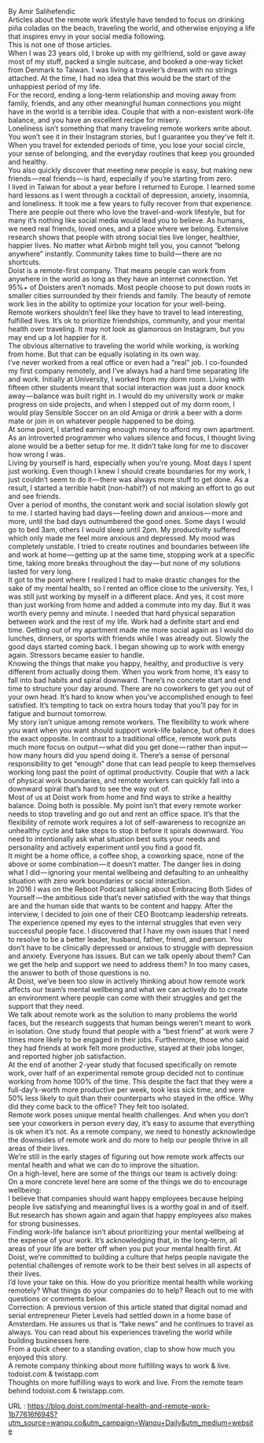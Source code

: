   By Amir Salihefendic  
    Articles about the remote work lifestyle have tended to focus on drinking piña coladas on the beach, traveling the world, and otherwise enjoying a life that inspires envy in your social media following.  
    This is not one of those articles.  
    When I was 23 years old, I broke up with my girlfriend, sold or gave away most of my stuff, packed a single suitcase, and booked a one-way ticket from Denmark to Taiwan. I was living a traveler’s dream with no strings attached. At the time, I had no idea that this would be the start of the unhappiest period of my life.  
    For the record, ending a long-term relationship and moving away from family, friends, and any other meaningful human connections you might have in the world is a terrible idea. Couple that with a non-existent work-life balance, and you have an excellent recipe for misery.  
    Loneliness isn’t something that many traveling remote workers write about. You won’t see it in their Instagram stories, but I guarantee you they’ve felt it. When you travel for extended periods of time, you lose your social circle, your sense of belonging, and the everyday routines that keep you grounded and healthy.  
    You also quickly discover that meeting new people is easy, but making new friends — real friends — is hard, especially if you’re starting from zero.  
    I lived in Taiwan for about a year before I returned to Europe. I learned some hard lessons as I went through a cocktail of depression, anxiety, insomnia, and loneliness. It took me a few years to fully recover from that experience.  
    There are people out there who love the travel-and-work lifestyle, but for many it’s nothing like social media would lead you to believe. As humans, we need real friends, loved ones, and a place where we belong. Extensive research shows that people with strong social ties live longer, healthier, happier lives. No matter what Airbnb might tell you, you cannot “belong anywhere” instantly. Community takes time to build — there are no shortcuts.  
    Doist is a remote-first company. That means people can work from anywhere in the world as long as they have an internet connection. Yet 95%+ of Doisters aren’t nomads. Most people choose to put down roots in smaller cities surrounded by their friends and family. The beauty of remote work lies in the ability to optimize your location for your well-being.  
    Remote workers shouldn’t feel like they have to travel to lead interesting, fulfilled lives. It’s ok to prioritize friendships, community, and your mental health over traveling. It may not look as glamorous on Instagram, but you may end up a lot happier for it.  
    The obvious alternative to traveling the world while working, is working from home. But that can be equally isolating in its own way.  
    I’ve never worked from a real office or even had a “real” job. I co-founded my first company remotely, and I’ve always had a hard time separating life and work. Initially at University, I worked from my dorm room. Living with fifteen other students meant that social interaction was just a door knock away — balance was built right in. I would do my university work or make progress on side projects, and when I stepped out of my dorm room, I would play Sensible Soccer on an old Amiga or drink a beer with a dorm mate or join in on whatever people happened to be doing.  
    At some point, I started earning enough money to afford my own apartment. As an introverted programmer who values silence and focus, I thought living alone would be a better setup for me. It didn’t take long for me to discover how wrong I was.  
    Living by yourself is hard, especially when you’re young. Most days I spent just working. Even though I knew I should create boundaries for my work, I just couldn’t seem to do it — there was always more stuff to get done. As a result, I started a terrible habit (non-habit?) of not making an effort to go out and see friends.  
    Over a period of months, the constant work and social isolation slowly got to me. I started having bad days — feeling down and anxious — more and more, until the bad days outnumbered the good ones. Some days I would go to bed 3am, others I would sleep until 2pm. My productivity suffered which only made me feel more anxious and depressed. My mood was completely unstable. I tried to create routines and boundaries between life and work at home — getting up at the same time, stopping work at a specific time, taking more breaks throughout the day — but none of my solutions lasted for very long.  
    It got to the point where I realized I had to make drastic changes for the sake of my mental health, so I rented an office close to the university. Yes, I was still just working by myself in a different place. And yes, it cost more than just working from home and added a commute into my day. But it was worth every penny and minute. I needed that hard physical separation between work and the rest of my life. Work had a definite start and end time. Getting out of my apartment made me more social again as I would do lunches, dinners, or sports with friends while I was already out. Slowly the good days started coming back. I began showing up to work with energy again. Stressors became easier to handle.  
    Knowing the things that make you happy, healthy, and productive is very different from actually doing them. When you work from home, it’s easy to fall into bad habits and spiral downward. There’s no concrete start and end time to structure your day around. There are no coworkers to get you out of your own head. It’s hard to know when you’ve accomplished enough to feel satisfied. It’s tempting to tack on extra hours today that you’ll pay for in fatigue and burnout tomorrow.  
    My story isn’t unique among remote workers. The flexibility to work where you want when you want should support work-life balance, but often it does the exact opposite. In contrast to a traditional office, remote work puts much more focus on output — what did you get done — rather than input — how many hours did you spend doing it. There’s a sense of personal responsibility to get “enough” done that can lead people to keep themselves working long past the point of optimal productivity. Couple that with a lack of physical work boundaries, and remote workers can quickly fall into a downward spiral that’s hard to see the way out of.  
    Most of us at Doist work from home and find ways to strike a healthy balance. Doing both is possible. My point isn’t that every remote worker needs to stop traveling and go out and rent an office space. It’s that the flexibility of remote work requires a lot of self-awareness to recognize an unhealthy cycle and take steps to stop it before it spirals downward. You need to intentionally ask what situation best suits your needs and personality and actively experiment until you find a good fit.  
    It might be a home office, a coffee shop, a coworking space, none of the above or some combination — it doesn’t matter. The danger lies in doing what I did — ignoring your mental wellbeing and defaulting to an unhealthy situation with zero work boundaries or social interaction.  
    In 2016 I was on the Reboot Podcast talking about Embracing Both Sides of Yourself — the ambitious side that’s never satisfied with the way that things are and the human side that wants to be content and happy. After the interview, I decided to join one of their CEO Bootcamp leadership retreats.  
    The experience opened my eyes to the internal struggles that even very successful people face. I discovered that I have my own issues that I need to resolve to be a better leader, husband, father, friend, and person. You don’t have to be clinically depressed or anxious to struggle with depression and anxiety. Everyone has issues. But can we talk openly about them? Can we get the help and support we need to address them? In too many cases, the answer to both of those questions is no.  
    At Doist, we’ve been too slow in actively thinking about how remote work affects our team’s mental wellbeing and what we can actively do to create an environment where people can come with their struggles and get the support that they need.  
    We talk about remote work as the solution to many problems the world faces, but the research suggests that human beings weren’t meant to work in isolation. One study found that people with a “best friend” at work were 7 times more likely to be engaged in their jobs. Furthermore, those who said they had friends at work felt more productive, stayed at their jobs longer, and reported higher job satisfaction.  
    At the end of another 2-year study that focused specifically on remote work, over half of an experimental remote group decided not to continue working from home 100% of the time. This despite the fact that they were a full-day’s-worth more productive per week, took less sick time, and were 50% less likely to quit than their counterparts who stayed in the office. Why did they come back to the office? They felt too isolated.  
    Remote work poses unique mental health challenges. And when you don’t see your coworkers in person every day, it’s easy to assume that everything is ok when it’s not. As a remote company, we need to honestly acknowledge the downsides of remote work and do more to help our people thrive in all areas of their lives.  
    We’re still in the early stages of figuring out how remote work affects our mental health and what we can do to improve the situation.  
    On a high-level, here are some of the things our team is actively doing:  
    On a more concrete level here are some of the things we do to encourage wellbeing:  
    I believe that companies should want happy employees because helping people live satisfying and meaningful lives is a worthy goal in and of itself. But research has shown again and again that happy employees also makes for strong businesses.  
    Finding work-life balance isn’t about prioritizing your mental wellbeing at the expense of your work. It’s acknowledging that, in the long-term, all areas of your life are better off when you put your mental health first. At Doist, we’re committed to building a culture that helps people navigate the potential challenges of remote work to be their best selves in all aspects of their lives.  
    I’d love your take on this. How do you prioritize mental health while working remotely? What things do your companies do to help? Reach out to me with questions or comments below.  
    Correction: A previous version of this article stated that digital nomad and serial entrepreneur Pieter Levels had settled down in a home base of Amsterdam. He assures us that is “fake news” and he continues to travel as always. You can read about his experiences traveling the world while building businesses here.  
    From a quick cheer to a standing ovation, clap to show how much you enjoyed this story.  
    A remote company thinking about more fulfilling ways to work & live. todoist.com & twistapp.com  
    Thoughts on more fulfilling ways to work and live. From the remote team behind todoist.com & twistapp.com.  
    
  URL : https://blog.doist.com/mental-health-and-remote-work-1b77616f6945?utm_source=wanqu.co&utm_campaign=Wanqu+Daily&utm_medium=website
